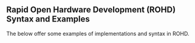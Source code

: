 ## Rapid Open Hardware Development (ROHD)  Syntax and Examples
The below offer some examples of implementations and syntax in ROHD.
